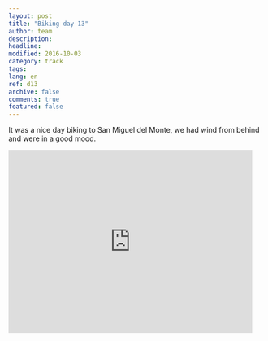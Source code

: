```yaml
---
layout: post
title: "Biking day 13"
author: team
description: 
headline: 
modified: 2016-10-03
category: track
tags: 
lang: en
ref: d13
archive: false
comments: true
featured: false
---
```


It was a nice day biking to San Miguel del Monte, we had wind from behind and were in a good mood.

<iframe width="480" height="360" src="http://track-kit.net/maps_s3/?v=embed&track=230347.gpx" frameborder="0" allowfullscreen></iframe>




